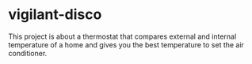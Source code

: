 # vigilant-disco
This project is about a thermostat that compares external and internal temperature of a home and gives you the best temperature to set the air conditioner.
